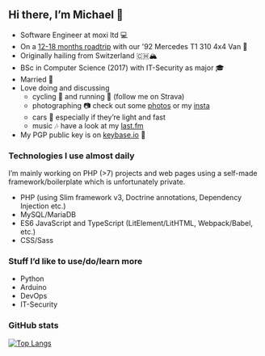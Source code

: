 ## Hi there, I’m Michael 👋

- Software Engineer at moxi ltd 💻
- On a [12-18 months roadtrip](https://unterwegs.2und1.ch) with our '92 Mercedes T1 310 4x4 Van 🚒
- Originally hailing from Switzerland 🇨🇭🏔
- BSc in Computer Science (2017) with IT-Security as major 🎓
- Married 💍
- Love doing and discussing
  - cycling 🚴 and running 🏃 (follow me on Strava)
  - photographing 📷 check out some [photos](https://bolli.us) or my [insta](https://instagram.com/michaelbolli)
  - cars 🚗 especially if they’re light and fast
  - music 🎶 have a look at my [last.fm](https://last.fm/user/bolley)
- My PGP public key is on [keybase.io](https://keybase.io/mbolli) 🔑

### Technologies I use almost daily
I’m mainly working on PHP (>7) projects and web pages using a self-made framework/boilerplate which is unfortunately private.
- PHP (using Slim framework v3, Doctrine annotations, Dependency Injection etc.)
- MySQL/MariaDB
- ES6 JavaScript and TypeScript (LitElement/LitHTML, Webpack/Babel, etc.)
- CSS/Sass

### Stuff I’d like to use/do/learn more
- Python
- Arduino
- DevOps
- IT-Security

### GitHub stats
[![Top Langs](https://github-readme-stats.vercel.app/api/top-langs/?username=mbolli&layout=compact)](https://github.com/anuraghazra/github-readme-stats)
